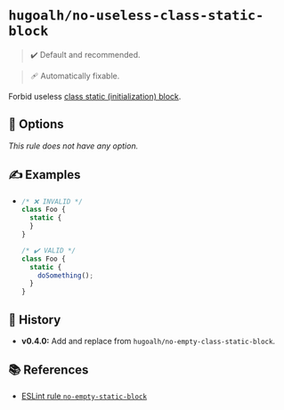 # `hugoalh/no-useless-class-static-block`

> ✔️ Default and recommended.

> 🩹 Automatically fixable.

Forbid useless [class static (initialization) block][ecmascript-class-static-block].

## 🔧 Options

*This rule does not have any option.*

## ✍️ Examples

- ```ts
  /* ❌ INVALID */
  class Foo {
    static {
    }
  }

  /* ✔️ VALID */
  class Foo {
    static {
      doSomething();
    }
  }
  ```

## 📜 History

- **v0.4.0:** Add and replace from `hugoalh/no-empty-class-static-block`.

## 📚 References

- [ESLint rule `no-empty-static-block`](https://eslint.org/docs/latest/rules/no-empty-static-block)

[ecmascript-class-static-block]: https://developer.mozilla.org/en-US/docs/Web/JavaScript/Reference/Classes/Static_initialization_blocks
